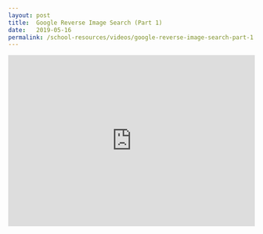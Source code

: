 ```yaml
---
layout: post
title:  Google Reverse Image Search (Part 1)
date:   2019-05-16
permalink: /school-resources/videos/google-reverse-image-search-part-1
---
```


<iframe width="100%" height="350" src="https://www.youtube.com/embed/whmpf3F7Qu0" frameborder="0" allow="accelerometer; autoplay; encrypted-media; gyroscope; picture-in-picture" allowfullscreen></iframe>